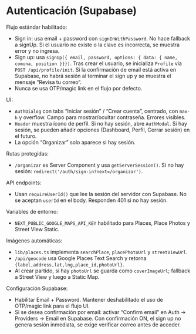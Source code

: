 # Autenticación (Supabase)

Flujo estándar habilitado:

- Sign in: usa email + password con `signInWithPassword`. No hace fallback a signUp. Si el usuario no existe o la clave es incorrecta, se muestra error y no ingresa.
- Sign up: usa `signUp({ email, password, options: { data: { name, comuna, position }}})`. Tras crear el usuario, se inicializa `Profile` vía `POST /api/profile/init`. Si la confirmación de email está activa en Supabase, no habrá sesión al terminar el sign up y se muestra el mensaje “Revisa tu correo”.
- Nunca se usa OTP/magic link en el flujo por defecto.

UI:

- `AuthDialog` con tabs “Iniciar sesión” / “Crear cuenta”, centrado, con `max-h` y overflow. Campo para mostrar/ocultar contraseña. Errores visibles.
- `Header` muestra ícono de perfil. Si no hay sesión, abre `AuthModal`. Si hay sesión, se pueden añadir opciones (Dashboard, Perfil, Cerrar sesión) en el futuro.
- La opción “Organizar” solo aparece si hay sesión.

Rutas protegidas:

- `/organizar` es Server Component y usa `getServerSession()`. Si no hay sesión: `redirect('/auth/sign-in?next=/organizar')`.

API endpoints:

- Usan `requireUserId()` que lee la sesión del servidor con Supabase. No se aceptan `userId` en el body. Responden 401 si no hay sesión.

Variables de entorno:

- `NEXT_PUBLIC_GOOGLE_MAPS_API_KEY` habilitado para Places, Place Photos y Street View Static.

Imágenes automáticas:

- `lib/places.ts` implementa `searchPlace`, `placePhotoUrl` y `streetViewUrl`.
- `/api/geocode` usa Google Places Text Search y retorna `{label,address,lat,lng,place_id,photoUrl}`.
- Al crear partido, si hay `photoUrl` se guarda como `coverImageUrl`; fallback a Street View y luego a Static Map.

Configuración Supabase:

- Habilitar Email + Password. Mantener deshabilitado el uso de OTP/magic link para el flujo UI.
- Si se desea confirmación por email: activar “Confirm email” en Auth → Providers → Email en Supabase. Con confirmación ON, el sign up no genera sesión inmediata, se exige verificar correo antes de acceder.


